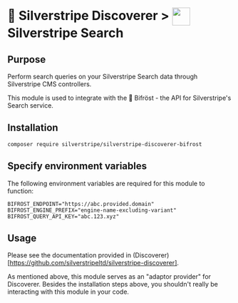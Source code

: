 # 🧭 Silverstripe Discoverer > <img src="https://www.silverstripe.com/favicon.ico" style="height:40px; vertical-align:middle"/> Silverstripe Search

## Purpose

Perform search queries on your Silverstripe Search data through Silverstripe CMS controllers.

This module is used to integrate with the 🌈 Bifröst - the API for Silverstripe's Search service.

## Installation

```shell script
composer require silverstripe/silverstripe-discoverer-bifrost
```

## Specify environment variables

The following environment variables are required for this module to function:

```
BIFROST_ENDPOINT="https://abc.provided.domain"
BIFROST_ENGINE_PREFIX="engine-name-excluding-variant"
BIFROST_QUERY_API_KEY="abc.123.xyz"
```

## Usage

Please see the documentation provided in (Discoverer)[https://github.com/silverstripeltd/silverstripe-discoverer].

As mentioned above, this module serves as an "adaptor provider" for Discoverer. Besides the installation steps above,
you shouldn't really be interacting with this module in your code.
